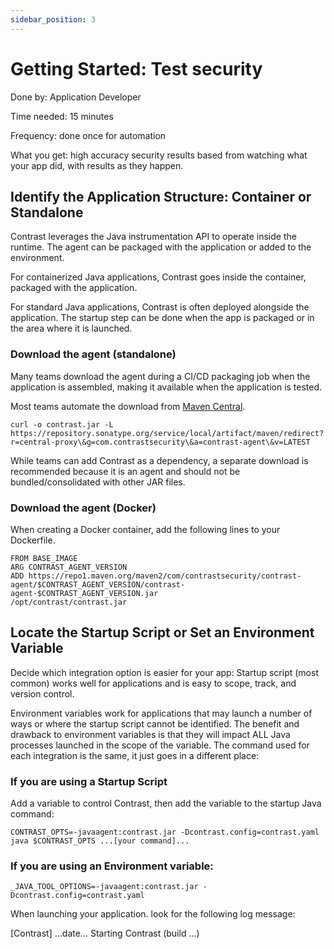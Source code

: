 ```yaml
---
sidebar_position: 3
---
```


# Getting Started: Test security

Done by: Application Developer

Time needed: 15 minutes

Frequency: done once for automation

What you get: high accuracy security results based from watching what your app did, with results as they happen.

## Identify the Application Structure: Container or Standalone
Contrast leverages the Java instrumentation API to operate inside the runtime. The agent can be packaged with the application or added to the environment.

For containerized Java applications, Contrast goes inside the container, packaged with the application.

For standard Java applications, Contrast is often deployed alongside the application. The startup step can be done when the app is packaged or in the area where it is launched.

###  Download the agent (standalone)

Many teams download the agent during a CI/CD packaging job when the application is assembled, making it available when the application is tested.

Most teams automate the download from [Maven Central](https://search.maven.org/artifact/com.contrastsecurity/contrast-agent).
```shell
curl -o contrast.jar -L https://repository.sonatype.org/service/local/artifact/maven/redirect?r=central-proxy\&g=com.contrastsecurity\&a=contrast-agent\&v=LATEST
```
While teams can add Contrast as a dependency, a separate download is recommended because it is an agent and should not be bundled/consolidated with other JAR files.

### Download the agent (Docker)

When creating a Docker container, add the following lines to your Dockerfile.

```
FROM BASE_IMAGE
ARG CONTRAST_AGENT_VERSION
ADD https://repo1.maven.org/maven2/com/contrastsecurity/contrast-agent/$CONTRAST_AGENT_VERSION/contrast-agent-$CONTRAST_AGENT_VERSION.jar 
/opt/contrast/contrast.jar
```

## Locate the Startup Script or Set an Environment Variable
Decide which integration option is easier for your app:
Startup script (most common) works well for applications and is easy to scope, track, and version control.

Environment variables work for applications that may launch a number of ways or where the startup script cannot be identified. The benefit and drawback to environment variables is that they will impact ALL Java processes launched in the scope of the variable.
The command used for each integration is the same, it just goes in a different place:

### If you are using a Startup Script

Add a variable to control Contrast, then add the variable to the startup Java command:
```shell title="your_startup_script.sh"
CONTRAST_OPTS=-javaagent:contrast.jar -Dcontrast.config=contrast.yaml
java $CONTRAST_OPTS ...[your command]...
```
### If you are using an Environment variable:

```shell
_JAVA_TOOL_OPTIONS=-javaagent:contrast.jar -Dcontrast.config=contrast.yaml
```
When launching your application. look for the following log message:

[Contrast] ...date... Starting Contrast (build ...)